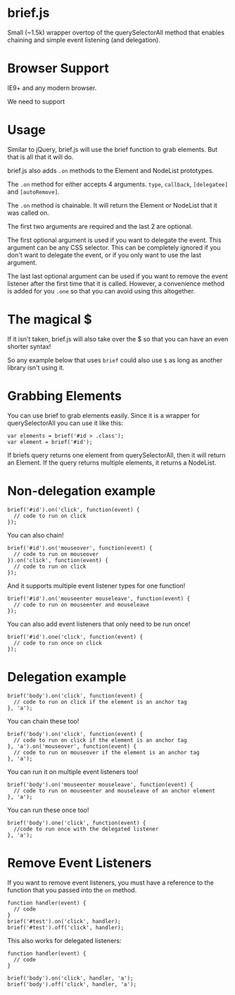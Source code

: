brief.js
========

Small (~1.5k) wrapper overtop of the querySelectorAll method that enables chaining and simple event listening (and delegation).

Browser Support
===============

IE9+ and any modern browser.

We need to support 




Usage
=====

Similar to jQuery, brief.js will use the brief function to grab elements. But that is all that it will do.

brief.js also adds ```.on``` methods to the Element and NodeList prototypes.

The ```.on``` method for either accepts 4 arguments. ```type```, ```callback```, ```[delegatee]``` and ```[autoRemove]```.

The ```.on``` method is chainable. It will return the Element or NodeList that it was called on.

The first two arguments are required and the last 2 are optional.

The first optional argument is used if you want to delegate the event. This argument can be any CSS selector. This can be completely ignored if you don't want to delegate the event, or if you only want to use the last argument.

The last last optional argument can be used if you want to remove the event listener after the first time that it is called. However, a convenience method is added for you ```.one``` so that you can avoid using this altogether.


The magical $
=============

If it isn't taken, brief.js will also take over the $ so that you can have an even shorter syntax!

So any example below that uses ```brief``` could also use ```$``` as long as another library isn't using it.

Grabbing Elements
=================

You can use brief to grab elements easily. Since it is a wrapper for querySelectorAll you can use it like this:

```
var elements = brief('#id > .class');
var element = brief('#id');
```

If briefs query returns one element from querySelectorAll, then it will return an Element. If the query returns multiple elements, it returns a NodeList.


Non-delegation example
======================

```
brief('#id').on('click', function(event) {
  // code to run on click
});
```

You can also chain!

```
brief('#id').on('mouseover', function(event) {
  // code to run on mouseover
}).on('click', function(event) {
  // code to run on click
});
```

And it supports multiple event listener types for one function!

```
brief('#id').on('mouseenter mouseleave', function(event) {
  // code to run on mouseenter and mouseleave
});
```

You can also add event listeners that only need to be run once!

```
brief('#id').one('click', function(event) {
  // code to run once on click
});
```

Delegation example
==================

```
brief('body').on('click', function(event) {
  // code to run on click if the element is an anchor tag
}, 'a');
```

You can chain these too!

```
brief('body').on('click', function(event) {
  // code to run on click if the element is an anchor tag
}, 'a').on('mouseover', function(event) {
  // code to run on mouseover if the element is an anchor tag
}, 'a');
```

You can run it on multiple event listeners too!

```
brief('body').on('mouseenter mouseleave', function(event) {
  // code to run on mouseenter and mouseleave of an anchor element
}, 'a');
```

You can run these once too!

```
brief('body').one('click', function(event) {
  //code to run once with the delegated listener
}, 'a');
```

Remove Event Listeners
======================

If you want to remove event listeners, you must have a reference to the function that you passed into the ```on``` method.

```
function handler(event) {
  // code
}
brief('#test').on('click', handler);
brief('#test').off('click', handler);
```

This also works for delegated listeners:

```
function handler(event) {
  // code
}

brief('body').on('click', handler, 'a');
brief('body').off('click', handler, 'a');
```

